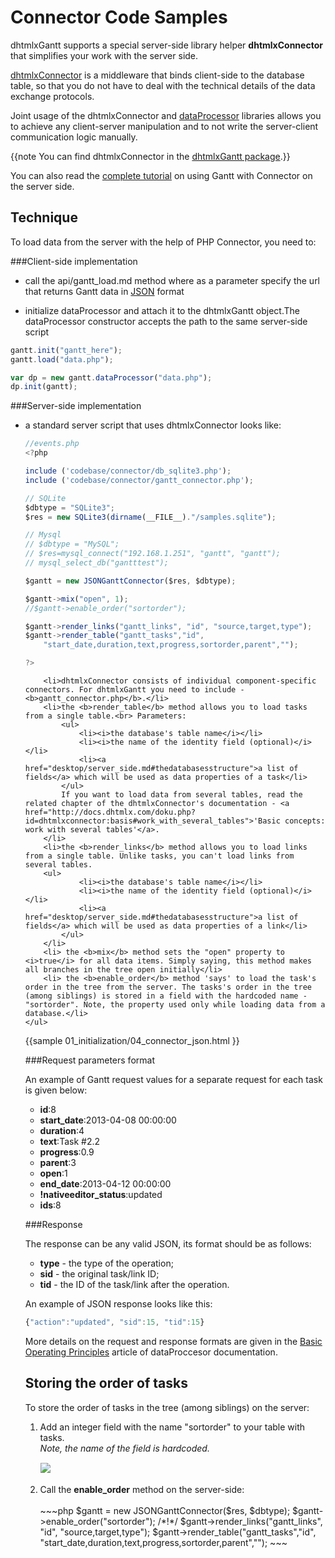 Connector Сode Samples
==============================

dhtmlxGantt supports a special server-side library helper **dhtmlxConnector** that simplifies your work with the server side.

[dhtmlxConnector](http://docs.dhtmlx.com/connector__php__index.html) is a middleware that binds client-side to the database table, so that you do not
have to deal with the technical details of the data exchange protocols.

Joint usage of the dhtmlxConnector and [dataProcessor](http://docs.dhtmlx.com/dataprocessor__index.html) libraries allows you 
to achieve any client-server manipulation and to not write the server-client communication logic manually.

{{note
You can find dhtmlxConnector in the <a href="http://dhtmlx.com/x/download/regular/dhtmlxGantt.zip">dhtmlxGantt package</a>.}}

You can also read the [complete tutorial](desktop/howtostart_connector.md) on using Gantt with Connector on the server side.

Technique
----------------------------------------------

To load data from the server with the help of PHP Connector, you need to:

###Client-side implementation

- call the api/gantt_load.md method where as a parameter specify the url that returns Gantt data in [JSON](desktop/supported_data_formats.md#json) format
            
- initialize dataProcessor and attach it to the dhtmlxGantt object.The dataProcessor constructor accepts the path to the same server-side script
            
~~~js
gantt.init("gantt_here");
gantt.load("data.php");

var dp = new gantt.dataProcessor("data.php");
dp.init(gantt);
~~~


###Server-side implementation
        
<ul>
	<li>a standard server script that uses dhtmlxConnector looks like:
           
~~~js
//events.php
<?php

include ('codebase/connector/db_sqlite3.php');
include ('codebase/connector/gantt_connector.php');

// SQLite
$dbtype = "SQLite3";
$res = new SQLite3(dirname(__FILE__)."/samples.sqlite");

// Mysql
// $dbtype = "MySQL";
// $res=mysql_connect("192.168.1.251", "gantt", "gantt");
// mysql_select_db("gantttest");

$gantt = new JSONGanttConnector($res, $dbtype);

$gantt->mix("open", 1);
//$gantt->enable_order("sortorder");

$gantt->render_links("gantt_links", "id", "source,target,type");
$gantt->render_table("gantt_tasks","id",
	"start_date,duration,text,progress,sortorder,parent","");

?>
~~~
  </li>
	
    	<li>dhtmlxConnector consists of individual component-specific connectors. For dhtmlxGantt you need to include -  <b>gantt_connector.php</b>.</li>
        <li>the <b>render_table</b> method allows you to load tasks from a single table.<br> Parameters:
        	<ul>
            	<li><i>the database's table name</i></li>
                <li><i>the name of the identity field (optional)</i></li>
                <li><a href="desktop/server_side.md#thedatabasesstructure">a list of fields</a> which will be used as data properties of a task</li>
            </ul>
            If you want to load data from several tables, read the related chapter of the dhtmlxConnector's documentation - <a href="http://docs.dhtmlx.com/doku.php?id=dhtmlxconnector:basis#work_with_several_tables">'Basic concepts: work with several tables'</a>.
        </li>
        <li>the <b>render_links</b> method allows you to load links from a single table. Unlike tasks, you can't load links from several tables.
        <ul>
            	<li><i>the database's table name</i></li>
                <li><i>the name of the identity field (optional)</i></li>
                <li><a href="desktop/server_side.md#thedatabasesstructure">a list of fields</a> which will be used as data properties of a link</li>
            </ul>
        </li>
        <li> the <b>mix</b> method sets the "open" property to <i>true</i> for all data items. Simply saying, this method makes all branches in the tree open initially</li>
        <li> the <b>enable_order</b> method 'says' to load the task's order in the tree from the server. The tasks's order in the tree (among siblings) is stored in a field with the hardcoded name - "sortorder". Note, the property used only while loading data from a database.</li>
    </ul>
	

{{sample
	01_initialization/04_connector_json.html
}}

###Request parameters format

An example of Gantt request values for a separate request for each task is given below:

- **id**:8
- **start_date**:2013-04-08 00:00:00
- **duration**:4
- **text**:Task #2.2
- **progress**:0.9
- **parent**:3
- **open**:1
- **end_date**:2013-04-12 00:00:00
- **!nativeeditor_status**:updated
- **ids**:8

###Response

The response can be any valid JSON, its format should be as follows:

- **type** - the type of the operation;
- **sid** - the original task/link ID;
- **tid** - the ID of the task/link after the operation. 

An example of JSON response looks like this:

~~~js
{"action":"updated", "sid":15, "tid":15}
~~~

More details on the request and response formats are given in the [Basic Operating Principles](http://docs.dhtmlx.com/dataprocessor__basic_principles.html#schedulerrequestparamsexamples) article
of dataProccesor documentation.

Storing the order of tasks
-------------------------------------------------
To store the order of tasks in the tree (among siblings) on the server:

<ol>
	<li>Add an integer field with the name "sortorder" to your table with tasks.<br> <i>Note, the name of the field is hardcoded. </i><br>
<img style="padding-top:15px; padding-bottom:15px;" src="desktop/tasks_order.png"/>    
    </li>
	<li>Call the <b>enable_order</b> method on the server-side:<br> <br>
~~~php
$gantt = new JSONGanttConnector($res, $dbtype);
$gantt->enable_order("sortorder");  /*!*/
$gantt->render_links("gantt_links", "id", "source,target,type");
$gantt->render_table("gantt_tasks","id",
	"start_date,duration,text,progress,sortorder,parent","");
~~~
	</li>
</ol>